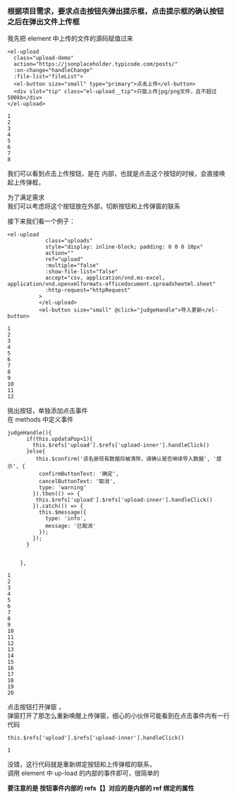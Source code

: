 ### []()[]()根据项目需求，要求点击按钮先弹出提示框，点击提示框的确认按钮之后在弹出文件上传框

我先把 element 中上传的文件的源码赋值过来

```
<el-upload
  class="upload-demo"
  action="https://jsonplaceholder.typicode.com/posts/"
  :on-change="handleChange"
  :file-list="fileList">
  <el-button size="small" type="primary">点击上传</el-button>
  <div slot="tip" class="el-upload__tip">只能上传jpg/png文件，且不超过500kb</div>
</el-upload>

1
2
3
4
5
6
7
8
```

我们可以看到点击上传按钮，是在 内部，也就是点击这个按钮的时候，会直接唤起上传弹框，

为了满足需求\
我们可以考虑将这个按钮放在外部，切断按钮和上传弹窗的联系

接下来我们看一个例子：

```
<el-upload
            class="uploads"
            style="display: inline-block; padding: 0 0 0 10px"
            action=""
            ref="upload"
            :multiple="false"
            :show-file-list="false"
            accept="csv, application/vnd.ms-excel, application/vnd.openxmlformats-officedocument.spreadsheetml.sheet"
            :http-request="httpRequest"
          >
          </el-upload>
          <el-button size="small" @click="judgeHandle">导入更新</el-button>

1
2
3
4
5
6
7
8
9
10
11
12
```

挑出按钮，单独添加点击事件\
在 methods 中定义事件

```
judgeHandle(){
      if(this.updataPop<1){
        this.$refs['upload'].$refs['upload-inner'].handleClick()
      }else{
         this.$confirm('该名册现有数据将被清除，请确认是否继续导入数据', '提示', {
          confirmButtonText: '确定',
          cancelButtonText: '取消',
          type: 'warning'
        }).then(() => {
         this.$refs['upload'].$refs['upload-inner'].handleClick()
        }).catch(() => {
          this.$message({
            type: 'info',
            message: '已取消'
          });          
        });
      }
      
     
    },

1
2
3
4
5
6
7
8
9
10
11
12
13
14
15
16
17
18
19
20
```

点击按钮打开弹窗 ，\
弹窗打开了那怎么重新唤醒上传弹窗，细心的小伙伴可能看到在点击事件内有一行代码

```
this.$refs['upload'].$refs['upload-inner'].handleClick()

1
```

没错，这行代码就是重新绑定按钮和上传弹框的联系，\
调用 element 中 up-load 的内部的事件即可，很简单的

**要注意的是 按钮事件内部的 refs【】对应的是内部的 ref 绑定的属性**

